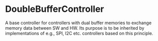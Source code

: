 # DoubleBufferController
A base controller for controllers with dual buffer memories to exchange memory data between SW and HW.
Its purpose is to be inherited by implementations of e.g., SPI, I2C etc. controllers based on this principle.
